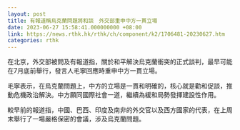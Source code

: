 ```yaml
---
layout: post
title: 有報道稱烏克蘭問題將和談　外交部重申中方一貫立場
date: 2023-06-27 15:58:41.000000000 +08:00
link: https://news.rthk.hk/rthk/ch/component/k2/1706481-20230627.htm
categories: rthk
---
```


在北京，外交部被問及有報道指，關於和平解決烏克蘭衝突的正式談判，最早可能在7月底前舉行，發言人毛寧回應時重申中方一貫立場。

毛寧表示，在烏克蘭問題上，中方的立場是一貫和明確的，核心就是勸和促談，推動危機政治解決。中方願同國際社會一道，繼續為緩和局勢發揮建設性作用。

較早前的報道指，中國、巴西、印度及南非的外交官以及西方國家的代表，在上周末舉行了一場嚴格保密的會議，涉及烏克蘭問題。

